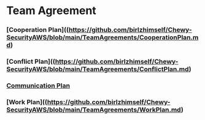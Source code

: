 # **Team Agreement**

###  [**Cooperation Plan**]((https://github.com/birlzhimself/Chewy-SecurityAWS/blob/main/TeamAgreements/CooperationPlan.md)

###  [**Conflict Plan**]((https://github.com/birlzhimself/Chewy-SecurityAWS/blob/main/TeamAgreements/ConflictPlan.md)

###  [**Communication Plan**](https://github.com/birlzhimself/Chewy-SecurityAWS/blob/main/TeamAgreements/CommunicationPlan.md)

###  [**Work Plan**]((https://github.com/birlzhimself/Chewy-SecurityAWS/blob/main/TeamAgreements/WorkPlan.md)
